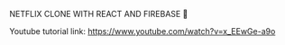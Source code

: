 NETFLIX CLONE WITH REACT AND FIREBASE 🚀

Youtube tutorial link: https://www.youtube.com/watch?v=x_EEwGe-a9o
